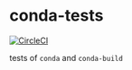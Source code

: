 # conda-tests
[![CircleCI](https://circleci.com/gh/beckermr/conda-tests.svg?style=svg)](https://circleci.com/gh/beckermr/conda-tests)

tests of `conda` and `conda-build`
